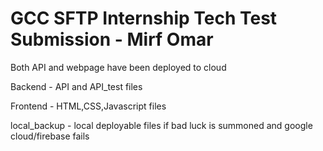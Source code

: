 # GCC SFTP Internship Tech Test Submission - Mirf Omar

Both API and webpage have been deployed to cloud

Backend - API and API_test files 

Frontend - HTML,CSS,Javascript files

local_backup - local deployable files if bad luck is summoned and google cloud/firebase fails
